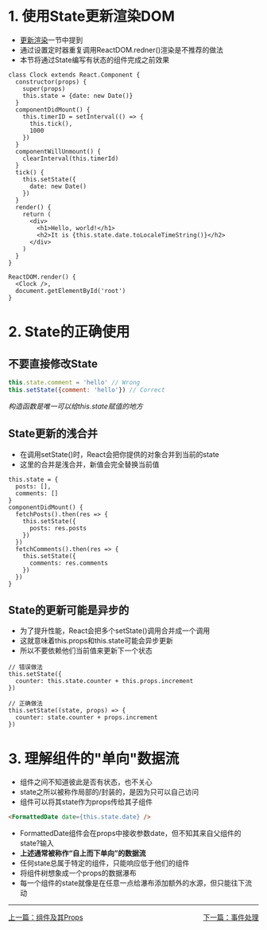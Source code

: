 # 1. 使用State更新渲染DOM
- [更新渲染](03%20React%20Element.md)一节中提到  
- 通过设置定时器重复调用ReactDOM.redner()渲染是不推荐的做法
- 本节将通过State编写有状态的组件完成之前效果
````JSX
class Clock extends React.Component {
  constructor(props) {
    super(props)
    this.state = {date: new Date()}
  }
  componentDidMount() {
    this.timerID = setInterval(() => {
      this.tick(),
      1000
    })
  }
  componentWillUnmount() {
    clearInterval(this.timerId)
  }
  tick() {
    this.setState({
      date: new Date()
    })
  }
  render() {
    return (
      <div>
        <h1>Hello, world!</h1>
        <h2>It is {this.state.date.toLocaleTimeString()}</h2>
      </div>
    )
  }
}

ReactDOM.render() {
  <Clock />,
  document.getElementById('root')
}
````
# 2. State的正确使用
## 不要直接修改State
````javascript
this.state.comment = 'hello' // Wrong
this.setState({comment: 'hello'}) // Correct
````
*构造函数是唯一可以给this.state赋值的地方*
## State更新的浅合并
- 在调用setState()时，React会把你提供的对象合并到当前的state
- 这里的合并是浅合并，新值会完全替换当前值
````JSX
this.state = {
  posts: [],
  comments: []
}
componentDidMount() {
  fetchPosts().then(res => {
    this.setState({
      posts: res.posts
    })
  })
  fetchComments().then(res => {
    this.setState({
      comments: res.comments
    })
  })
}
````
## State的更新可能是异步的
- 为了提升性能，React会把多个setState()调用合并成一个调用
- 这就意味着this.props和this.state可能会异步更新
- 所以不要依赖他们当前值来更新下一个状态

````JSX
// 错误做法
this.setState({
  counter: this.state.counter + this.props.increment
})

// 正确做法
this.setState((state, props) => {
  counter: state.counter + props.increment
})
````
# 3. 理解组件的"单向"数据流
- 组件之间不知道彼此是否有状态，也不关心
- state之所以被称作局部的/封装的，是因为只可以自己访问
- 组件可以将其state作为props传给其子组件
````html
<FormattedDate date={this.state.date} />
````
- FormattedDate组件会在props中接收参数date，但不知其来自父组件的state?输入
- **上述通常被称作“自上而下单向”的数据流**
- 任何state总属于特定的组件，只能响应低于他们的组件
- 将组件树想象成一个props的数据瀑布
- 每一个组件的state就像是在任意一点给瀑布添加额外的水源，但只能往下流动

***
[上一篇：组件及其Props](./03%20React%20Element.md)
<u style="float:right;">[下一篇：事件处理](./06%20Handling%20Events.md)</u>